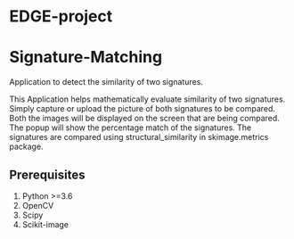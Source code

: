 # EDGE-project
# Signature-Matching
Application to detect the similarity of two signatures.

This Application helps mathematically evaluate similarity of two signatures. 
Simply capture or upload the picture of both signatures to be compared.
Both the images will be displayed on the screen that are being compared.
The popup will show the percentage match of the signatures.
The signatures are compared using structural_similarity in skimage.metrics package.


## Prerequisites
1. Python >=3.6
2. OpenCV
3. Scipy
4. Scikit-image
